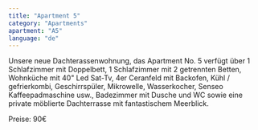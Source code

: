 ```yaml
---
title: "Apartment 5"
category: "Apartments"
apartment: "A5"
language: "de"
---
```


Unsere neue Dachterassenwohnung, das Apartment No. 5 verfügt über 1 Schlafzimmer mit Doppelbett, 1 Schlafzimmer mit 2 getrennten Betten, Wohnküche mit 40" Led Sat-Tv, 4er Ceranfeld mit Backofen, Kühl / gefrierkombi, Geschirrspüler, Mikrowelle, Wasserkocher, Senseo Kaffeepadmaschine usw., Badezimmer mit Dusche und WC sowie eine private möblierte Dachterrasse mit fantastischem Meerblick.

Preise: 90€
